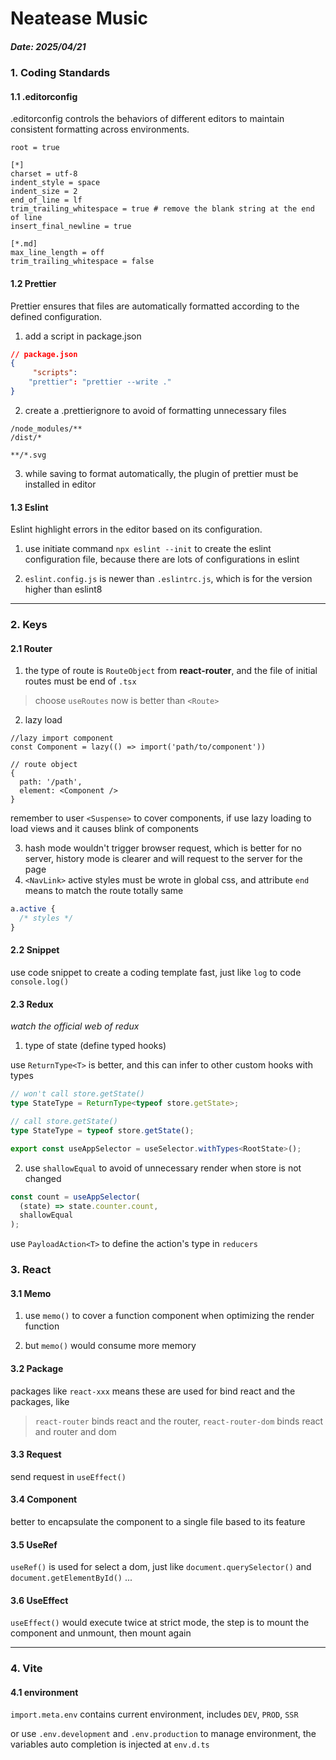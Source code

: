 # Neatease Music

##### Date: 2025/04/21

### 1. Coding Standards

#### 1.1 .editorconfig

.editorconfig controls the behaviors of different editors to maintain consistent formatting across environments.

```.editorconfig
root = true

[*]
charset = utf-8
indent_style = space
indent_size = 2
end_of_line = lf
trim_trailing_whitespace = true # remove the blank string at the end of line
insert_final_newline = true

[*.md]
max_line_length = off
trim_trailing_whitespace = false
```

#### 1.2 Prettier

Prettier ensures that files are automatically formatted according to the defined configuration.

1. add a script in package.json

```json
// package.json
{
     "scripts":
    "prettier": "prettier --write ."
}
```

2. create a .prettierignore to avoid of formatting unnecessary files

```.prettierignore
/node_modules/**
/dist/*

**/*.svg
```

3. while saving to format automatically, the plugin of prettier must be installed in editor

#### 1.3 Eslint

Eslint highlight errors in the editor based on its configuration.

1. use initiate command `npx eslint --init` to create the eslint configuration file, because there are lots of configurations in eslint

2. `eslint.config.js` is newer than `.eslintrc.js`, which is for the version higher than eslint8

---

### 2. Keys

#### 2.1 Router

1. the type of route is `RouteObject` from **react-router**, and the file of initial routes must be end of `.tsx`

> choose `useRoutes` now is better than `<Route>`

2. lazy load

```tsx
//lazy import component
const Component = lazy(() => import('path/to/component'))

// route object
{
  path: '/path',
  element: <Component />
}
```

remember to user `<Suspense>` to cover components, if use lazy loading to load views and it causes blink of components

3. hash mode wouldn't trigger browser request, which is better for no server, history mode is clearer and will request to the server for the page
3. `<NavLink>` active styles must be wrote in global css, and attribute `end` means to match the route totally same

```css
a.active {
  /* styles */
}
```



#### 2.2 Snippet

use code snippet to create a coding template fast, just like `log` to code `console.log()`

#### 2.3 Redux

_watch the official web of redux_


1. type of state (define typed hooks)

use `ReturnType<T>` is better, and this can infer to other custom hooks with types

```ts
// won't call store.getState()
type StateType = ReturnType<typeof store.getState>;

// call store.getState()
type StateType = typeof store.getState();

export const useAppSelector = useSelector.withTypes<RootState>();
```
2. use `shallowEqual` to avoid of unnecessary render when store is not changed

```ts
const count = useAppSelector(
  (state) => state.counter.count,
  shallowEqual
);
```

use `PayloadAction<T>` to define the action's type in `reducers`

### 3. React

#### 3.1 Memo

1. use `memo()` to cover a function component when optimizing the render function

2. but `memo()` would consume more memory

#### 3.2 Package

packages like `react-xxx` means these are used for bind react and the packages, like

> `react-router` binds react and the router, `react-router-dom` binds react and router and dom

#### 3.3 Request

send request in `useEffect()`

#### 3.4 Component

better to encapsulate the component to a single file based to its feature

#### 3.5 UseRef

`useRef()` is used for select a dom, just like `document.querySelector()` and `document.getElementById()` ...

#### 3.6 UseEffect

`useEffect()` would execute twice at strict mode, the step is to mount the component and unmount, then mount again

---

### 4. Vite

#### 4.1 environment

`import.meta.env` contains current environment, includes `DEV`, `PROD`, `SSR`

or use `.env.development` and `.env.production` to manage environment, the variables auto completion is injected at `env.d.ts`
